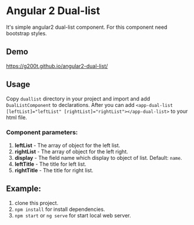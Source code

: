 # Angular 2 Dual-list

It's simple angular2 dual-list component.
For this component need bootstrap styles.

## Demo
https://g200t.github.io/angular2-dual-list/

## Usage
Copy `duallist` directory in your project and import and add `DualListComponent` to declarations.
After you can add `<app-dual-list [leftList]="leftList" [rightList]="rightList"></app-dual-list>` to your html file.

### Component parameters:
1. **leftList** - The array of object for the left list.
2. **rightList** - The array of object for the left right.
3. **display** - The field name which display to object of list. Default: `name`.
4. **leftTitle** - The title for left list.
5. **rightTitle** - The title for right list.

## Example:
1. clone this project.
2. `npm install` for install dependencies.
3. `npm start` or `ng serve` for start local web server.
